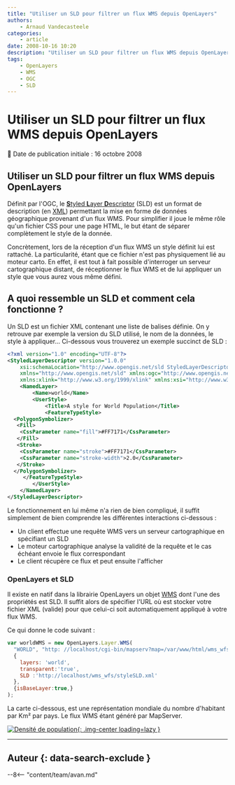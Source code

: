 ```yaml
---
title: "Utiliser un SLD pour filtrer un flux WMS depuis OpenLayers"
authors:
    - Arnaud Vandecasteele
categories:
    - article
date: 2008-10-16 10:20
description: "Utiliser un SLD pour filtrer un flux WMS depuis OpenLayers"
tags:
    - OpenLayers
    - WMS
    - OGC
    - SLD
---
```


# Utiliser un SLD pour filtrer un flux WMS depuis OpenLayers

:calendar: Date de publication initiale : 16 octobre 2008

## Utiliser un SLD pour filtrer un flux WMS depuis OpenLayers

Définit par l'OGC, le [**S**tyled **L**ayer **D**escriptor](http://www.opengeospatial.org/standards/sld "Spécifications OGC SLD") (SLD) est un format de description (en [XML](http://fr.wikipedia.org/wiki/Extensible_Markup_Language "Wikipedia XML")) permettant la mise en forme de données géographique provenant d'un flux WMS. Pour simplifier il joue le même rôle qu'un fichier CSS pour une page HTML, le but étant de séparer complètement le style de la donnée.

Concrètement, lors de la réception d'un flux WMS un style définit lui est rattaché. La particularité, étant que ce fichier n'est pas physiquement lié au moteur carto. En effet, il est tout à fait possible d'interroger un serveur cartographique distant, de réceptionner le flux WMS et de lui appliquer un style que vous aurez vous même défini.

## A quoi ressemble un SLD et comment cela fonctionne ?

Un SLD est un fichier XML contenant une liste de balises définie. On y retrouve par exemple la version du SLD utilisé, le nom de la données, le style à appliquer... Ci-dessous vous trouverez un exemple succinct de SLD :

```xml
<?xml version="1.0" encoding="UTF-8"?>
<StyledLayerDescriptor version="1.0.0"
    xsi:schemaLocation="http://www.opengis.net/sld StyledLayerDescriptor.xsd"
    xmlns="http://www.opengis.net/sld" xmlns:ogc="http://www.opengis.net/ogc"
    xmlns:xlink="http://www.w3.org/1999/xlink" xmlns:xsi="http://www.w3.org/2001/XMLSchema-instance">
    <NamedLayer>
        <Name>world</Name>
        <UserStyle>
            <Title>A style for World Population</Title>
            <FeatureTypeStyle>  
  <PolygonSymbolizer>
   <Fill>
    <CssParameter name="fill">#FF7171</CssParameter>
   </Fill>
   <Stroke>
    <CssParameter name="stroke">#FF7171</CssParameter>
    <CssParameter name="stroke-width">2.0</CssParameter>
   </Stroke>
  </PolygonSymbolizer>
     </FeatureTypeStyle>
        </UserStyle>
    </NamedLayer>
</StyledLayerDescriptor>
```

Le fonctionnement en lui même n'a rien de bien compliqué, il suffit simplement de bien comprendre les différentes interactions ci-dessous :

- Un client effectue une requête WMS vers un serveur cartographique en spécifiant un SLD
- Le moteur cartographique analyse la validité de la requête et le cas échéant envoie le flux correspondant
- Le client récupère ce flux et peut ensuite l'afficher

### OpenLayers et SLD

Il existe en natif dans la librairie OpenLayers un objet [WMS](http://dev.openlayers.org/releases/OpenLayers-2.6/doc/apidocs/files/OpenLayers/Layer/WMS-js.html "API OpenLayers") dont l'une des propriétés est SLD. Il suffit alors de spécifier l'URL où est stocker votre fichier XML (valide) pour que celui-ci soit automatiquement appliqué à votre flux WMS.

Ce qui donne le code suivant :

```javascript
var worldWMS = new OpenLayers.Layer.WMS(  
  "WORLD", "http: //localhost/cgi-bin/mapserv?map=/var/www/html/wms_wfs/world.map&",  
  {  
    layers: 'world',  
    transparent:'true',  
    SLD :'http://localhost/wms_wfs/styleSLD.xml'  
  },  
  {isBaseLayer:true,}  
);
```

La carte ci-dessous, est une représentation mondiale du nombre d'habitant par Km² par pays. Le flux WMS étant généré par MapServer.

[![Densité de population](https://cdn.geotribu.fr/img/articles-blog-rdp/capture-ecran/density_0.png "Densité de population"){: .img-center loading=lazy }](http://ks356007.kimsufi.com/arno/geotribu/applications/tutoriaux/tuto_wms_wfs/wms_wfs/filter_world.html)

----

## Auteur {: data-search-exclude }

--8<-- "content/team/avan.md"

